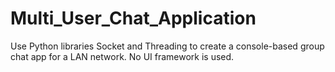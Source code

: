# Multi_User_Chat_Application
Use Python libraries Socket and Threading to create a console-based group chat app for a LAN network. No UI framework is used.
